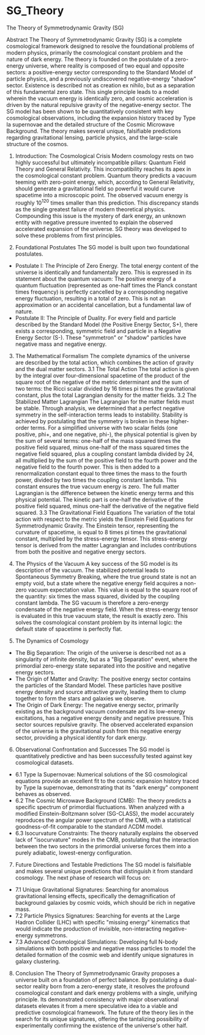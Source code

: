 # SG_Theory
The Theory of Symmetrodynamic Gravity (SG)


Abstract
The Theory of Symmetrodynamic Gravity (SG) is a complete cosmological framework designed to resolve the foundational problems of modern physics, primarily the cosmological constant problem and the nature of dark energy. The theory is founded on the postulate of a zero-energy universe, where reality is composed of two equal and opposite sectors: a positive-energy sector corresponding to the Standard Model of particle physics, and a previously undiscovered negative-energy "shadow" sector. Existence is described not as creation ex nihilo, but as a separation of this fundamental zero state. This single principle leads to a model wherein the vacuum energy is identically zero, and cosmic acceleration is driven by the natural repulsive gravity of the negative-energy sector. The SG model has been shown to be quantitatively consistent with key cosmological observations, including the expansion history traced by Type Ia supernovae and the detailed structure of the Cosmic Microwave Background. The theory makes several unique, falsifiable predictions regarding gravitational lensing, particle physics, and the large-scale structure of the cosmos.

1. Introduction: The Cosmological Crisis
Modern cosmology rests on two highly successful but ultimately incompatible pillars: Quantum Field Theory and General Relativity. This incompatibility reaches its apex in the cosmological constant problem. Quantum theory predicts a vacuum teeming with zero-point energy, which, according to General Relativity, should generate a gravitational field so powerful it would curve spacetime into a microscopic point. The observed vacuum energy is roughly 10<sup>120</sup> times smaller than this prediction. This discrepancy stands as the single greatest failure of modern theoretical physics. Compounding this issue is the mystery of dark energy, an unknown entity with negative pressure invented to explain the observed accelerated expansion of the universe. SG theory was developed to solve these problems from first principles.

2. Foundational Postulates
The SG model is built upon two foundational postulates.
 * Postulate I: The Principle of Zero Energy. The total energy content of the universe is identically and fundamentally zero. This is expressed in its statement about the quantum vacuum: The positive energy of a quantum fluctuation (represented as one-half times the Planck constant times frequency) is perfectly cancelled by a corresponding negative energy fluctuation, resulting in a total of zero. This is not an approximation or an accidental cancellation, but a fundamental law of nature.
 * Postulate II: The Principle of Duality. For every field and particle described by the Standard Model (the Positive Energy Sector, S+), there exists a corresponding, symmetric field and particle in a Negative Energy Sector (S-). These "symmetron" or "shadow" particles have negative mass and negative energy.

3. The Mathematical Formalism
The complete dynamics of the universe are described by the total action, which combines the action of gravity and the dual matter sectors.
3.1 The Total Action
The total action is given by the integral over four-dimensional spacetime of the product of the square root of the negative of the metric determinant and the sum of two terms: the Ricci scalar divided by 16 times pi times the gravitational constant, plus the total Lagrangian density for the matter fields.
3.2 The Stabilized Matter Lagrangian
The Lagrangian for the matter fields must be stable. Through analysis, we determined that a perfect negative symmetry in the self-interaction terms leads to instability. Stability is achieved by postulating that the symmetry is broken in these higher-order terms.
For a simplified universe with two scalar fields (one positive, phi+, and one negative, phi-), the physical potential is given by the sum of several terms: one-half of the mass squared times the positive field squared, minus one-half of the mass squared times the negative field squared, plus a coupling constant lambda divided by 24, all multiplied by the sum of the positive field to the fourth power and the negative field to the fourth power. This is then added to a renormalization constant equal to three times the mass to the fourth power, divided by two times the coupling constant lambda. This constant ensures the true vacuum energy is zero.
The full matter Lagrangian is the difference between the kinetic energy terms and this physical potential. The kinetic part is one-half the derivative of the positive field squared, minus one-half the derivative of the negative field squared.
3.3 The Gravitational Field Equations
The variation of the total action with respect to the metric yields the Einstein Field Equations for Symmetrodynamic Gravity. The Einstein tensor, representing the curvature of spacetime, is equal to 8 times pi times the gravitational constant, multiplied by the stress-energy tensor. This stress-energy tensor is derived from the matter Lagrangian and includes contributions from both the positive and negative energy sectors.

4. The Physics of the Vacuum
A key success of the SG model is its description of the vacuum. The stabilized potential leads to Spontaneous Symmetry Breaking, where the true ground state is not an empty void, but a state where the negative energy field acquires a non-zero vacuum expectation value. This value is equal to the square root of the quantity: six times the mass squared, divided by the coupling constant lambda.
The SG vacuum is therefore a zero-energy condensate of the negative energy field. When the stress-energy tensor is evaluated in this true vacuum state, the result is exactly zero. This solves the cosmological constant problem by its internal logic: the default state of spacetime is perfectly flat.

5. The Dynamics of Cosmology
 * The Big Separation: The origin of the universe is described not as a singularity of infinite density, but as a "Big Separation" event, where the primordial zero-energy state separated into the positive and negative energy sectors.
 * The Origin of Matter and Gravity: The positive energy sector contains the particles of the Standard Model. These particles have positive energy density and source attractive gravity, leading them to clump together to form the stars and galaxies we observe.
 * The Origin of Dark Energy: The negative energy sector, primarily existing as the background vacuum condensate and its low-energy excitations, has a negative energy density and negative pressure. This sector sources repulsive gravity. The observed accelerated expansion of the universe is the gravitational push from this negative energy sector, providing a physical identity for dark energy.

6. Observational Confrontation and Successes
The SG model is quantitatively predictive and has been successfully tested against key cosmological datasets.
 * 6.1 Type Ia Supernovae: Numerical solutions of the SG cosmological equations provide an excellent fit to the cosmic expansion history traced by Type Ia supernovae, demonstrating that its "dark energy" component behaves as observed.
 * 6.2 The Cosmic Microwave Background (CMB): The theory predicts a specific spectrum of primordial fluctuations. When analyzed with a modified Einstein-Boltzmann solver (SG-CLASS), the model accurately reproduces the angular power spectrum of the CMB, with a statistical goodness-of-fit comparable to the standard ΛCDM model.
 * 6.3 Isocurvature Constraints: The theory naturally explains the observed lack of "isocurvature" modes in the CMB, postulating that the interaction between the two sectors in the primordial universe forces them into a purely adiabatic, lowest-energy configuration.

7. Future Directions and Testable Predictions
The SG model is falsifiable and makes several unique predictions that distinguish it from standard cosmology. The next phase of research will focus on:
 * 7.1 Unique Gravitational Signatures: Searching for anomalous gravitational lensing effects, specifically the demagnification of background galaxies by cosmic voids, which should be rich in negative mass.
 * 7.2 Particle Physics Signatures: Searching for events at the Large Hadron Collider (LHC) with specific "missing energy" kinematics that would indicate the production of invisible, non-interacting negative-energy symmetrons.
 * 7.3 Advanced Cosmological Simulations: Developing full N-body simulations with both positive and negative mass particles to model the detailed formation of the cosmic web and identify unique signatures in galaxy clustering.

8. Conclusion
The Theory of Symmetrodynamic Gravity proposes a universe built on a foundation of perfect balance. By postulating a dual-sector reality born from a zero-energy state, it resolves the profound cosmological constant and dark energy problems with a single, unifying principle. Its demonstrated consistency with major observational datasets elevates it from a mere speculative idea to a viable and predictive cosmological framework. The future of the theory lies in the search for its unique signatures, offering the tantalizing possibility of experimentally confirming the existence of the universe's other half.
